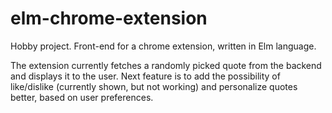 # elm-chrome-extension

Hobby project. Front-end for a chrome extension, written in Elm language.

The extension currently fetches a randomly picked quote from the backend and displays it to the user. Next feature is to add the possibility of like/dislike (currently shown, but not working) and personalize quotes better, based on user preferences.
